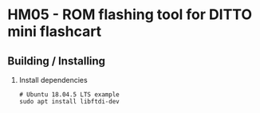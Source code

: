 # HM05 - ROM flashing tool for DITTO mini flashcart



## Building / Installing

1. Install dependencies

    ```
    # Ubuntu 18.04.5 LTS example
    sudo apt install libftdi-dev
    ```